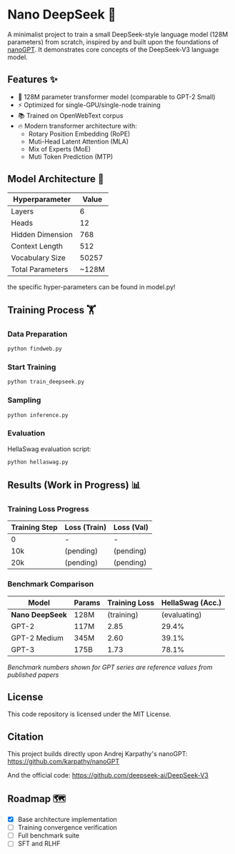 # Nano DeepSeek 🚀

A minimalist project to train a small DeepSeek-style language model (128M parameters) from scratch, inspired by and built upon the foundations of [nanoGPT](https://github.com/karpathy/nanoGPT). It demonstrates core concepts of the DeepSeek-V3 language model.

## Features ✨
- 🧠 128M parameter transformer model (comparable to GPT-2 Small)
- ⚡ Optimized for single-GPU/single-node training
- 📚 Trained on OpenWebText corpus
- 🔥 Modern transformer architecture with:
  - Rotary Position Embedding (RoPE)
  - Muti-Head Latent Attention (MLA)
  - Mix of Experts (MoE)
  - Muti Token Prediction (MTP)

## Model Architecture 📐

| Hyperparameter       | Value    |
|----------------------|----------|
| Layers               | 6       |
| Heads                | 12       |
| Hidden Dimension     | 768      |
| Context Length       | 512     |
| Vocabulary Size      | 50257    |
| Total Parameters     | ~128M    |

the specific hyper-parameters can be found in model.py!

## Training Process 🏋️

### Data Preparation
```bash
python findweb.py
```

### Start Training
```bash
python train_deepseek.py
```

### Sampling
```bash
python inference.py
```

### Evaluation
HellaSwag evaluation script:
```bash
python hellaswag.py
```

## Results (Work in Progress) 📊

### Training Loss Progress
| Training Step | Loss (Train) | Loss (Val) | 
|---------------|--------------|------------|
| 0             | -            | -          | 
| 10k           | (pending)    | (pending)  |
| 20k           | (pending)    | (pending)  |

### Benchmark Comparison
| Model          | Params | Training Loss | HellaSwag (Acc.) |
|----------------|--------|---------------|------------------|
| **Nano DeepSeek** | 128M   | (training)    | (evaluating)     |
| GPT-2          | 117M   | 2.85          | 29.4%           |
| GPT-2 Medium   | 345M   | 2.60          | 39.1%           |
| GPT-3          | 175B   | 1.73          | 78.1%           |

*Benchmark numbers shown for GPT series are reference values from published papers*

## License
This code repository is licensed under the MIT License.

## Citation

This project builds directly upon Andrej Karpathy's nanoGPT:
https://github.com/karpathy/nanoGPT

And the official code: 
https://github.com/deepseek-ai/DeepSeek-V3

## Roadmap 🗺️
- [x] Base architecture implementation
- [ ] Training convergence verification
- [ ] Full benchmark suite
- [ ] SFT and RLHF